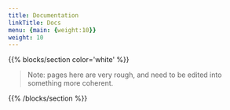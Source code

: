 ```yaml
---
title: Documentation
linkTitle: Docs
menu: {main: {weight:10}}
weight: 10
---
```


{{% blocks/section color='white' %}}

>Note: pages here are very rough, and need to be edited into something more coherent.

{{% /blocks/section %}}
